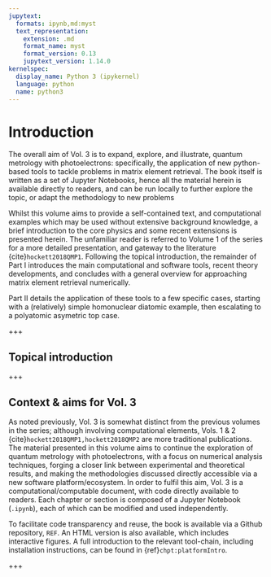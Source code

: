 ```yaml
---
jupytext:
  formats: ipynb,md:myst
  text_representation:
    extension: .md
    format_name: myst
    format_version: 0.13
    jupytext_version: 1.14.0
kernelspec:
  display_name: Python 3 (ipykernel)
  language: python
  name: python3
---
```


# Introduction

The overall aim of Vol. 3 is to expand, explore, and illustrate, quantum metrology with photoelectrons: specifically, the application of new python-based tools to tackle problems in matrix element retrieval. The book itself is written as a set of Jupyter Notebooks, hence all the material herein is available directly to readers, and can be run locally to further explore the topic, or adapt the methodology to new problems

Whilst this volume aims to provide a self-contained text, and computational examples which may be used without extensive background knowledge, a brief introduction to the core physics and some recent extensions is presented herein. The unfamiliar reader is referred to Volume 1 of the series for a more detailed presentation, and gateway to the literature {cite}`hockett2018QMP1`. Following the topical introduction, the remainder of Part I introduces the main computational and software tools, recent theory developments, and concludes with a general overview for approaching matrix element retrieval numerically.

Part II details the application of these tools to a few specific cases, starting with a (relatively) simple homonuclear diatomic example, then escalating to a polyatomic asymetric top case.

+++

## Topical introduction

+++

## Context & aims for Vol. 3

As noted previously, Vol. 3 is somewhat distinct from the previous volumes in the series; although involving computational elements, Vols. 1 & 2 {cite}`hockett2018QMP1,hockett2018QMP2` are more traditional publications. The material presented in this volume aims to continue the exploration of quantum metrology with photoelectrons, with a focus on numerical analysis techniques, forging a closer link between experimental and theoretical results, and making the methodologies discussed directly accessible via a new software platform/ecosystem. In order to fulfil this aim, Vol. 3 is a computational/computable document, with code directly available to readers. Each chapter or section is composed of a Jupyter Notebook (`.ipynb`), each of which can be modified and used independently.

To facilitate code transparency and reuse, the book is available via a Github repository, `REF`. An HTML version is also available, which includes interactive figures. A full introduction to the relevant tool-chain, including installation instructions, can be found in {ref}`chpt:platformIntro`. 


+++

```{bibliography}
```

```{code-cell} ipython3

```

```{code-cell} ipython3

```
